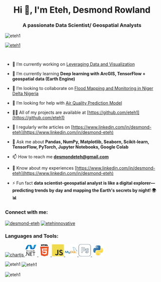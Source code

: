 <h1 align="center">Hi 👋, I'm Eteh, Desmond Rowland</h1>
<h3 align="center">A passionate Data Scientist/ Geospatial Analysts</h3>

<p align="left"> <img src="https://komarev.com/ghpvc/?username=eteh1&label=Profile%20views&color=0e75b6&style=flat" alt="eteh1" /> </p>

<p align="left"> <a href="https://github.com/ryo-ma/github-profile-trophy"><img src="https://github-profile-trophy.vercel.app/?username=eteh1" alt="eteh1" /></a> </p>

<p align="left"> <a href="https://twitter.com/" target="blank"><img src="https://img.shields.io/twitter/follow/?logo=twitter&style=for-the-badge" alt="" /></a> </p>

- 🔭 I’m currently working on [Leveraging Data and Visualization](https://github.com/eteh1/Leveraging-Data-and-Visualization-to-Understand-the-2024-Brazil-Floods)

- 🌱 I’m currently learning **Deep learning with ArcGIS, TensorFlow + geospatial data (Earth Engine)**

- 👯 I’m looking to collaborate on [Flood Mapping and Monitoring in Niger Delta Nigeria](https://github.com/eteh1/Flood-Mapping-and-Monitoring-in-Niger-Delta-Nigeria-)

- 🤝 I’m looking for help with [Air Quality Prediction Model](https://github.com/eteh1/Air-Quality-Prediction-Model)

- 👨‍💻 All of my projects are available at [https://github.com/eteh1](https://github.com/eteh1)

- 📝 I regularly write articles on [https://www.linkedin.com/in/desmond-eteh](https://www.linkedin.com/in/desmond-eteh)

- 💬 Ask me about **Pandas, NumPy, Matplotlib, Seaborn, Scikit-learn, TensorFlow, PyTorch, Jupyter Notebooks, Google Colab**

- 📫 How to reach me **desmondeteh@gmail.com**

- 📄 Know about my experiences [https://www.linkedin.com/in/desmond-eteh](https://www.linkedin.com/in/desmond-eteh)

- ⚡ Fun fact **data scientist-geospatial analyst is like a digital explorer—predicting trends by day and mapping the Earth's secrets by night! 🌍📊**

<h3 align="left">Connect with me:</h3>
<p align="left">
<a href="https://linkedin.com/in/desmond-eteh" target="blank"><img align="center" src="https://raw.githubusercontent.com/rahuldkjain/github-profile-readme-generator/master/src/images/icons/Social/linked-in-alt.svg" alt="desmond-eteh" height="30" width="40" /></a>
<a href="https://www.youtube.com/c/etehinnovative" target="blank"><img align="center" src="https://raw.githubusercontent.com/rahuldkjain/github-profile-readme-generator/master/src/images/icons/Social/youtube.svg" alt="etehinnovative" height="30" width="40" /></a>
</p>

<h3 align="left">Languages and Tools:</h3>
<p align="left"> <a href="https://www.chartjs.org" target="_blank" rel="noreferrer"> <img src="https://www.chartjs.org/media/logo-title.svg" alt="chartjs" width="40" height="40"/> </a> <a href="https://dotnet.microsoft.com/" target="_blank" rel="noreferrer"> <img src="https://raw.githubusercontent.com/devicons/devicon/master/icons/dot-net/dot-net-original-wordmark.svg" alt="dotnet" width="40" height="40"/> </a> <a href="https://www.w3.org/html/" target="_blank" rel="noreferrer"> <img src="https://raw.githubusercontent.com/devicons/devicon/master/icons/html5/html5-original-wordmark.svg" alt="html5" width="40" height="40"/> </a> <a href="https://developer.mozilla.org/en-US/docs/Web/JavaScript" target="_blank" rel="noreferrer"> <img src="https://raw.githubusercontent.com/devicons/devicon/master/icons/javascript/javascript-original.svg" alt="javascript" width="40" height="40"/> </a> <a href="https://www.mysql.com/" target="_blank" rel="noreferrer"> <img src="https://raw.githubusercontent.com/devicons/devicon/master/icons/mysql/mysql-original-wordmark.svg" alt="mysql" width="40" height="40"/> </a> <a href="https://www.photoshop.com/en" target="_blank" rel="noreferrer"> <img src="https://raw.githubusercontent.com/devicons/devicon/master/icons/photoshop/photoshop-line.svg" alt="photoshop" width="40" height="40"/> </a> <a href="https://www.python.org" target="_blank" rel="noreferrer"> <img src="https://raw.githubusercontent.com/devicons/devicon/master/icons/python/python-original.svg" alt="python" width="40" height="40"/> </a> </p>

<p><img align="left" src="https://github-readme-stats.vercel.app/api/top-langs?username=eteh1&show_icons=true&locale=en&layout=compact" alt="eteh1" /></p>

<p>&nbsp;<img align="center" src="https://github-readme-stats.vercel.app/api?username=eteh1&show_icons=true&locale=en" alt="eteh1" /></p>

<p><img align="center" src="https://github-readme-streak-stats.herokuapp.com/?user=eteh1&" alt="eteh1" /></p>

